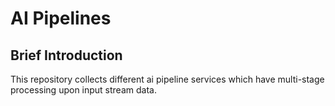# AI Pipelines

## Brief Introduction
 This repository collects different ai pipeline services which have multi-stage processing upon input stream data. 